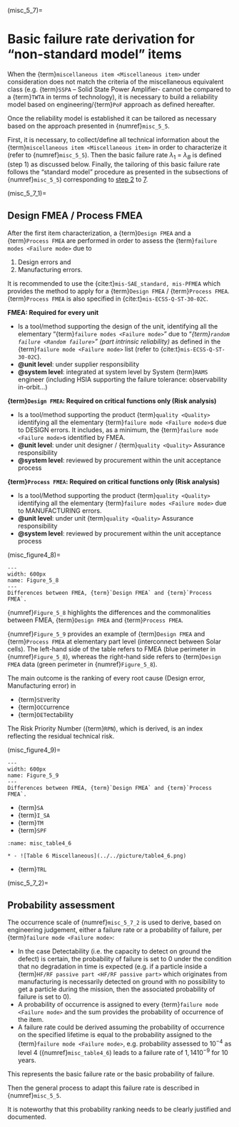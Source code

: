 (misc_5_7)=
# Basic failure rate derivation for “non-standard model” items
When the {term}`miscellaneous item <Miscellaneous item>` under consideration does not match the criteria of the miscellaneous equivalent class (e.g. {term}`SSPA` – Solid State Power Amplifier- cannot be compared to a {term}`TWTA` in terms of technology), it is necessary to build a reliability model based on engineering/{term}`PoF` approach as defined hereafter.

Once the reliability model is established it can be tailored as necessary based on the approach presented in {numref}`misc_5_5`.

First, it is necessary, to collect/define all technical information about the {term}`miscellaneous item <Miscellaneous item>` in order to characterize it (refer to {numref}`misc_5_5`). Then the basic failure rate $\lambda_{1}$ = $\lambda_{B}$ is defined (step 1) as discussed below. Finally, the tailoring of this basic failure rate follows the “standard model” procedure as presented in the subsections of {numref}`misc_5_5`) corresponding to [step 2](misc_step2) to [7](misc_step7).


(misc_5_7_1)=
## Design FMEA / Process FMEA

After the first item characterization, a {term}`Design FMEA` and a {term}`Process FMEA` are performed in order to assess the {term}`failure modes <Failure mode>` due to 

1. Design errors and
2. Manufacturing errors.

It is recommended to use the {cite:t}`mis-SAE_standard, mis-PFMEA` which provides the method to apply for a {term}`Design FMEA` / {term}`Process FMEA`. {term}`Process FMEA` is also specified in {cite:t}`mis-ECSS-Q-ST-30-02C`.

**FMEA: Required for every unit**

* Is a tool/method supporting the design of the unit, identifying all the elementary “{term}`failure modes <Failure mode>`” due to “_{term}`random failure <Random failure>`” (part intrinsic reliability)_ as defined in the {term}`failure mode <Failure mode>` list (refer to {cite:t}`mis-ECSS-Q-ST-30-02C`). 
* **@unit level**: under supplier responsibility
* **@system level**: integrated at system level by System {term}`RAMS` engineer (including HSIA supporting the failure tolerance: observability in-orbit…)

**{term}`Design FMEA`: Required on critical functions only (Risk analysis)**

* Is a tool/method supporting the product {term}`quality <Quality>` identifying all the elementary {term}`failure mode <Failure mode>`s due to DESIGN errors. It includes, as a minimum, the {term}`failure mode <Failure mode>`s identified by FMEA.
* **@unit level**: under unit designer / {term}`quality <Quality>` Assurance responsibility
* **@system level**: reviewed by procurement within the unit acceptance process

**{term}`Process FMEA`: Required on critical functions only (Risk analysis)**

* Is a tool/Method supporting the product {term}`quality <Quality>` identifying all the elementary {term}`failure modes <Failure mode>` due to MANUFACTURING errors.
* **@unit level**: under unit {term}`quality <Quality>` Assurance responsibility
* **@system level**: reviewed by procurement within the unit acceptance process

(misc_figure4_8)=
```{figure} ../../picture/figure4_8.png
---
width: 600px
name: Figure_5_8
---
Differences between FMEA, {term}`Design FMEA` and {term}`Process FMEA`.
```

{numref}`Figure_5_8` highlights the differences and the commonalities between FMEA, {term}`Design FMEA` and {term}`Process FMEA`.

{numref}`Figure_5_9`  provides an example of {term}`Design FMEA` and {term}`Process FMEA` at elementary part level (interconnect between Solar cells). The left-hand side of the table refers to FMEA (blue perimeter in {numref}`Figure_5_8`), whereas the right-hand side refers to {term}`Design FMEA` data (green perimeter in {numref}`Figure_5_8`).

The main outcome is the ranking of every root cause (Design error, Manufacturing error) in

* {term}`SEV`erity
* {term}`OCC`urrence
* {term}`DET`ectability

The Risk Priority Number ({term}`RPN`), which is derived, is an index reflecting the residual technical risk.

(misc_figure4_9)=
```{figure} ../../picture/figure4_10.png
---
width: 600px
name: Figure_5_9
---
Differences between FMEA, {term}`Design FMEA` and {term}`Process FMEA`.
```

- {term}`SA`
- {term}`I_SA`
- {term}`TM`
- {term}`SPF`

```{list-table} Occurrence scale with 10 levels
:name: misc_table4_6

* - ![Table 6 Miscellaneous](../../picture/table4_6.png)
```

- {term}`TRL`

(misc_5_7_2)=
## Probability assessment

The occurrence scale of {numref}`misc_5_7_2` is used to derive, based on engineering judgement, either a failure rate or a probability of failure, per {term}`failure mode <Failure mode>`:

* In the case Detectability (i.e. the capacity to detect on ground the defect) is certain, the probability of failure is set to 0 under the condition that no degradation in time is expected (e.g.  if a particle inside a {term}`HF/RF passive part <HF/RF passive part>` which originates from manufacturing is necessarily detected on ground with no possibility to get a particle during the mission, then the associated probability of failure is set to 0).
* A probability of occurrence is assigned to every {term}`failure mode <Failure mode>` and the sum provides the probability of occurrence of the item.
* A failure rate could be derived assuming the probability of occurrence on the specified lifetime is equal to the probability assigned to the {term}`failure mode <Failure mode>`, e.g. probability assessed to $10^{-4}$ as level 4 ({numref}`misc_table4_6`) leads to a failure rate of $1,14 10^{-9}$ for 10 years.


This represents the basic failure rate or the basic probability of failure.

Then the general process to adapt this failure rate is described in {numref}`misc_5_5`.

It is noteworthy that this probability ranking needs to be clearly justified and documented.
